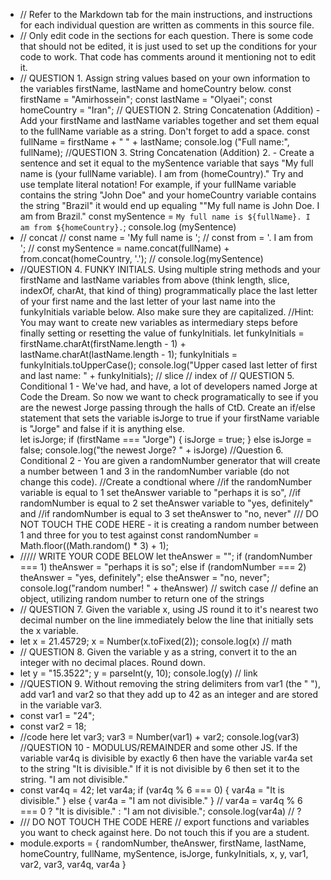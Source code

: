 - // Refer to the Markdown tab for the main instructions, and instructions for each individual question are written as comments in this source file.
- // Only edit code in the sections for each question. There is some code that should not be edited, it is just used to set up the conditions for your code to work. That code has comments around it mentioning not to edit it.
- // QUESTION 1. Assign string values based on your own information to the variables firstName, lastName and homeCountry below.
  const firstName = "Amirhossein";
  const lastName = "Olyaei";
  const homeCountry = "Iran";
  // QUESTION 2. String Concatenation (Addition) - Add your firstName and lastName variables together and set them equal to the fullName variable as a string. Don't forget to add a space.
  const fullName = firstName + " " + lastName;
  console.log ("Full name:", fullName);
  //QUESTION 3. String Concatenation (Addition) 2. - Create a sentence and set it equal to the mySentence variable that says "My full name is (your fullName variable). I am from (homeCountry)." Try and use template literal notation! For example, if your fullName variable contains the string "John Doe" and your homeCountry variable contains the string "Brazil" it would end up equaling ""My full name is John Doe. I am from Brazil."
  const mySentence = `My full name is ${fullName}. I am from ${homeCountry}.`;
  console.log (mySentence)
- // concat
  // const name = 'My full name is ';
  // const from = '. I am from ';
  // const mySentence = name.concat(fullName) + from.concat(homeCountry, '.');
  // console.log(mySentence)
- //QUESTION 4. FUNKY INITIALS. Using multiple string methods and your firstName and lastName variables from above (think length, slice, indexOf, charAt, that kind of thing) programmatically place the last letter of your first name and the last letter of your last name into the funkyInitials variable below. Also make sure they are capitalized. 
  //Hint: You may want to create new variables as intermediary steps before finally setting or resetting the value of funkyInitials.
  let funkyInitials = firstName.charAt(firstName.length - 1) + lastName.charAt(lastName.length - 1);
  funkyInitials = funkyInitials.toUpperCase();
  console.log("Upper cased last letter of first and last name: " + funkyInitials);
  // slice
  // index of
  // QUESTION 5. Conditional 1 - We've had, and have, a lot of developers named Jorge at Code the Dream.  So now we want to check programatically to see if you are the newest Jorge passing through the halls of CtD. Create an if/else statement that sets the variable isJorge to true if your firstName variable is "Jorge" and false if it is anything else.  
  let isJorge;
  if (firstName === "Jorge") {
  isJorge = true;
  } else
  isJorge = false;
  console.log("the newest Jorge? " + isJorge)
  //Question 6. Conditional 2 - You are given a randomNumber generator that will create a number between 1 and 3 in the randomNumber variable (do not change this code). 
  //Create a condtional where 
  //if the randomNumber variable is equal to 1 set theAnswer variable to "perhaps it is so", 
  //if randomNumber is equal to 2 set theAnswer variable to "yes, definitely" and 
  //if randomNumber is equal to 3 set theAnswer to "no, never"
  /// DO NOT TOUCH THE CODE HERE - it is creating a random number between 1 and three for you to test against
  const randomNumber = Math.floor((Math.random() * 3) + 1);
- ///// WRITE YOUR CODE BELOW 
  let theAnswer = "";
  if (randomNumber === 1)
  theAnswer = "perhaps it is so";
  else if (randomNumber === 2)
  theAnswer = "yes, definitely";
  else
  theAnswer = "no, never";
  console.log("random number! " + theAnswer)
  // switch case
  // define an object, utilizing random number to return one of the strings
- // QUESTION 7. Given the variable x, using JS round it to it's nearest two decimal number on the line immediately below the line that initially sets the x variable.
- let x = 21.45729;
  x = Number(x.toFixed(2));
  console.log(x)
  // math
- // QUESTION 8. Given the variable y as a string, convert it to the an integer with no decimal places. Round down.
- let y = "15.3522";
  y = parseInt(y, 10);
  console.log(y)
  // link
- //QUESTION 9. Without removing the string delimiters from var1 (the " "), add var1 and var2 so that they add up to 42 as an integer and are stored in the variable var3.
- const var1 = "24";
- const var2 = 18;
- //code here
  let var3; 
  var3 = Number(var1) + var2;
  console.log(var3)
  //QUESTION 10 - MODULUS/REMAINDER and some other JS. If the variable var4q is divisible by exactly 6 then have the variable var4a set to the string "It is divisible." If it is not divisible by 6 then set it to the string. "I am not divisible."
- const var4q = 42;
  let var4a;
  if (var4q % 6 === 0) {
    var4a = "It is divisible."
  }
  else {
    var4a = "I am not divisible."
  }
  // var4a = var4q % 6 === 0 ? "It is divisible." : "I am not divisible.";
  console.log(var4a)
  // ?
- /// DO NOT TOUCH THE CODE HERE
  // export functions and variables you want to check against here. Do not touch this if you are a student.
- module.exports = {
  randomNumber, theAnswer, firstName, lastName, homeCountry, fullName, mySentence, isJorge, funkyInitials, x, y, var1, var2, var3, var4q, var4a
  }